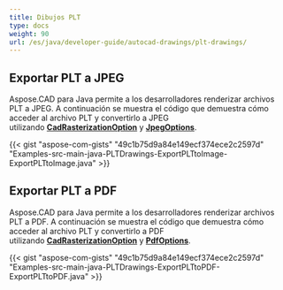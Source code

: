 ```yaml
---
title: Dibujos PLT
type: docs
weight: 90
url: /es/java/developer-guide/autocad-drawings/plt-drawings/
---
```


## **Exportar PLT a JPEG**

Aspose.CAD para Java permite a los desarrolladores renderizar archivos PLT a JPEG. A continuación se muestra el código que demuestra cómo acceder al archivo PLT y convertirlo a JPEG utilizando [**CadRasterizationOption**](https://reference.aspose.com/cad/java/com.aspose.cad.imageoptions/CadRasterizationOptions) y [**JpegOptions**](https://reference.aspose.com/cad/java/com.aspose.cad.imageoptions/JpegOptions).

{{< gist "aspose-com-gists" "49c1b75d9a84e149ecf374ece2c2597d" "Examples-src-main-java-PLTDrawings-ExportPLTtoImage-ExportPLTtoImage.java" >}}

## **Exportar PLT a PDF**

Aspose.CAD para Java permite a los desarrolladores renderizar archivos PLT a PDF. A continuación se muestra el código que demuestra cómo acceder al archivo PLT y convertirlo a PDF utilizando [**CadRasterizationOption**](https://reference.aspose.com/cad/java/com.aspose.cad.imageoptions/CadRasterizationOptions) y [**PdfOptions**](https://reference.aspose.com/cad/java/com.aspose.cad.imageoptions/PdfOptions).

{{< gist "aspose-com-gists" "49c1b75d9a84e149ecf374ece2c2597d" "Examples-src-main-java-PLTDrawings-ExportPLTtoPDF-ExportPLTtoPDF.java" >}}
